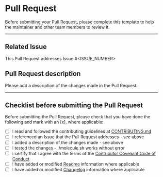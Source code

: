 # Pull Request

Before submitting your Pull Request, please complete this template to help the maintainer and other team members to review it.

---

## Related Issue

This Pull Request addresses Issue #<ISSUE_NUMBER>

## Pull Request description

Please add a description of the changes made in the Pull Request.

---

## Checklist before submitting the Pull Request

Before submitting the Pull Request, please check that you have done the following and mark with an [x], where applicable:

- [ ] I read and followed the contributing guidelines at [CONTRIBUTING.md](CONTRIBUTING.md)
- [ ] I referenced an Issue that the Pull Request addresses - see above
- [ ] I added a description of the changes made - see above
- [ ] I tested the changes - ./molecule.sh works without error
- [ ] I certify that I agree with the terms of the [Contributor Covenant Code of Conduct](CODE_OF_CONDUCT.md)
- [ ] I have added or modified [Readme](README.md) information where applicable
- [ ] I have added or modified [Changelog](CHANGELOG.md) information where applicable